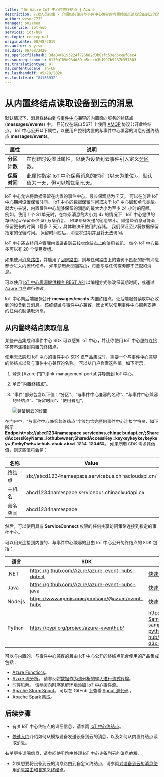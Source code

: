 ```yaml
---
title: 了解 Azure IoT 中心内置终结点 | Azure
description: 开发人员指南 - 介绍如何使用与事件中心兼容的内置终结点读取设备到云的消息。
author: wesmc7777
manager: philmea
ms.service: iot-hub
services: iot-hub
ms.topic: conceptual
origin.date: 08/08/2019
ms.author: v-yiso
ms.date: 06/08/2020
ms.openlocfilehash: 3de04d6193224f726b82d3b8bfc53ed6ceef8ac4
ms.sourcegitcommit: 0130a709d934d89db5cccb3b4997b9237b357803
ms.translationtype: HT
ms.contentlocale: zh-CN
ms.lasthandoff: 05/29/2020
ms.locfileid: "84186932"
---
```

# <a name="read-device-to-cloud-messages-from-the-built-in-endpoint"></a>从内置终结点读取设备到云的消息

默认情况下，消息将路由到与[事件中心](/event-hubs/)兼容的内置面向服务的终结点 (**messages/events**) 中。 目前仅在端口 5671 上使用 [AMQP](https://www.amqp.org/) 协议公开此终结点。 IoT 中心公开以下属性，以便用户控制内置的与事件中心兼容的消息传送终结点 **messages/events**。

| 属性            | 说明 |
| ------------------- | ----------- |
| **分区计数** | 在创建时设置此属性，以便为设备到云事件引入定义[分区](../event-hubs/event-hubs-features.md#partitions)数。 |
| **保留时间**  | 此属性指定 IoT 中心保留消息的时间（以天为单位）。 默认值为一天，但可以增加到七天。 |

IoT 中心允许将数据保留在内置的事件中心，最长保留期为 7 天。 可以在创建 IoT 中心期间设置保留时间。 IoT 中心的数据保留时间取决于 IoT 中心层和单元类型。 就大小来说，内置事件中心能够保留的消息的最大大小为至少 24 小时的配额。 例如，使用 1 个 S1 单元时，在每条消息的大小为 4k 的情况下，IoT 中心提供的存储足以保留至少 40 万条消息。 如果设备发送的消息较小，则这些消息可能会保留更长的时间（最多 7 天），具体取决于使用的存储。 我们保证至少将数据保留指定的保留时间。 保留时间过后，消息将过期并且将无法访问。 

IoT 中心还支持用户管理内置设备到云接收终结点上的使用者组。 每个 IoT 中心最多可以有 20 个使用者组。

如果使用[消息路由](iot-hub-devguide-messages-d2c.md)，并启用了[回退路由](iot-hub-devguide-messages-d2c.md#fallback-route)，则与任何路由上的查询不匹配的所有消息都会进入内置终结点。 如果禁用此回退路由，将删除与任何查询都不匹配的消息。

可以使用 [IoT 中心资源提供程序 REST API](https://docs.microsoft.com/rest/api/iothub/iothubresource) 以编程方式修改保留期时间，或通过 [Azure 门户](https://portal.azure.cn)进行修改。

IoT 中心向后端服务公开 **messages/events** 内置终结点，让后端服务读取中心收到的设备到云消息。 该终结点与事件中心兼容，因此可以使用事件中心服务支持的任何机制读取消息。

## <a name="read-from-the-built-in-endpoint"></a>从内置终结点读取信息

某些产品集成和事件中心 SDK 可以感知 IoT 中心，并让你使用 IoT 中心服务连接字符串连接到内置的终结点。

使用无法感知 IoT 中心的事件中心 SDK 或产品集成时，需要一个与事件中心兼容的终结点以及与事件中心兼容的名称。 可以从门户检索这些值，如下所示：

1. 登录 [Azure 门户][lnk-management-portal]并导航到 IoT 中心。
2. 单击“内置终结点”。

3. “事件”部分包含以下值：“分区”、“与事件中心兼容的名称”、“与事件中心兼容的终结点”、“保留时间”、“使用者组”。    

    ![设备到云的设置](./media/iot-hub-devguide-messages-read-builtin/eventhubcompatible.png)

在门户中，“与事件中心兼容的终结点”字段包含完整的事件中心连接字符串，如下所示：**Endpoint=sb://abcd1234namespace.servicebus.chinacloudapi.cn/;SharedAccessKeyName=iothubowner;SharedAccessKey=keykeykeykeykeykey=;EntityPath=iothub-ehub-abcd-1234-123456**。 如果所用 SDK 需求其他值，则这些值将会是：

| 名称 | Value |
| ---- | ----- |
| 终结点 | sb://abcd1234namespace.servicebus.chinacloudapi.cn/ |
| 主机名 | abcd1234namespace.servicebus.chinacloudapi.cn |
| 命名空间 | abcd1234namespace |

然后，可以使用具有 **ServiceConnect** 权限的任何共享访问策略连接到指定的事件中心。

可以用来连接到内置的、与事件中心兼容的且由 IoT 中心公开的终结点的 SDK 包括：

| 语言 | SDK | 示例 |
| -------- | --- | ------ |
| .NET | https://github.com/Azure/azure-event-hubs-dotnet | [快速入门](quickstart-send-telemetry-dotnet.md) |
 Java | https://github.com/Azure/azure-event-hubs-java | [快速入门](quickstart-send-telemetry-java.md) |
| Node.js | https://www.npmjs.com/package/@azure/event-hubs | [快速入门](quickstart-send-telemetry-node.md) |
| Python | https://pypi.org/project/azure-eventhub/ | https://github.com/Azure-Samples/azure-iot-samples-python/tree/master/iot-hub/Quickstarts/read-d2c-messages |

可以与内置的、与事件中心兼容的且由 IoT 中心公开的终结点配合使用的产品集成包括：

* [Azure Functions](/azure-functions/)。 
* [Azure 流分析](/stream-analytics/)。 请参阅[将数据作为流分析的输入进行流式传输](../stream-analytics/stream-analytics-define-inputs.md#stream-data-from-iot-hub)。
* [时序见解](/time-series-insights/)。 请参阅[向时序见解环境添加 IoT 中心事件源](../time-series-insights/time-series-insights-how-to-add-an-event-source-iothub.md)。
* [Apache Storm Spout](../hdinsight/storm/apache-storm-develop-csharp-event-hub-topology.md)。 可以在 GitHub 上查看 [Spout 源代码](https://github.com/apache/storm/tree/master/external/storm-eventhubs) 。
* [Apache Spark 集成](../hdinsight/spark/apache-spark-eventhub-streaming.md)。

## <a name="next-steps"></a>后续步骤

* 有关 IoT 中心终结点的详细信息，请参阅 [IoT 中心终结点](iot-hub-devguide-endpoints.md)。

* [快速入门](quickstart-send-telemetry-node.md)介绍如何从模拟设备发送设备到云的消息，以及如何从内置终结点读取消息。 

有关更多详细信息，请参阅[使用路由处理 IoT 中心设备到云的消息](tutorial-routing.md)教程。

* 如果想要将设备到云的消息路由到自定义终结点，请参阅[对设备到云的消息使用消息路由和自定义终结点](iot-hub-devguide-messages-read-custom.md)。
